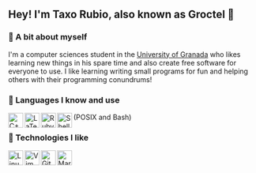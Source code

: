 ## Hey! I'm Taxo Rubio, also known as Groctel 🤖

### 👋 A bit about myself

I'm a computer sciences student in the [University of Granada](https://www.ugr.es/) who likes learning new things in his spare time and also create free software for everyone to use.
I like learning writing small programs for fun and helping others with their programming conundrums!

### 💾 Languages I know and use

[<img align="left" alt="C++" height="30px" src="https://upload.wikimedia.org/wikipedia/commons/thumb/1/18/ISO_C%2B%2B_Logo.svg/1200px-ISO_C%2B%2B_Logo.svg.png"/>](https://en.wikipedia.org/wiki/C%2B%2B)
[<img align="left" alt="LaTeX" height="30px" src="https://upload.wikimedia.org/wikipedia/commons/thumb/4/45/LaTeX_project_logo_bird.svg/1920px-LaTeX_project_logo_bird.svg.png"/>](https://en.wikipedia.org/wiki/Ruby_(programming_language))
[<img align="left" alt="Ruby" height="30px" src="https://upload.wikimedia.org/wikipedia/commons/thumb/7/73/Ruby_logo.svg/1024px-Ruby_logo.svg.png"/>](https://en.wikipedia.org/wiki/LaTeX)
[<img align="left" alt="Shell" height="30px" src="https://upload.wikimedia.org/wikipedia/commons/thumb/4/4b/Bash_Logo_Colored.svg/512px-Bash_Logo_Colored.svg.png"/>](https://en.wikipedia.org/wiki/Bash_(Unix_shell)) (POSIX and Bash)

### 🚀 Technologies I like

[<img align="left" alt="Linux" height="30px" src="https://upload.wikimedia.org/wikipedia/commons/thumb/3/35/Tux.svg/800px-Tux.svg.png"/>](https://en.wikipedia.org/wiki/Linux)
[<img align="left" alt="Vim" height="30px" src="https://upload.wikimedia.org/wikipedia/commons/thumb/9/9f/Vimlogo.svg/1024px-Vimlogo.svg.png"/>](https://en.wikipedia.org/wiki/Vim_(text_editor))
[<img align="left" alt="Git" height="30px" src="https://upload.wikimedia.org/wikipedia/commons/thumb/e/e0/Git-logo.svg/1280px-Git-logo.svg.png"/>](https://en.wikipedia.org/wiki/Git)
[<img align="left" alt="Markdown" height="30px" src="https://upload.wikimedia.org/wikipedia/commons/thumb/4/48/Markdown-mark.svg/1920px-Markdown-mark.svg.png"/>](https://en.wikipedia.org/wiki/Markdown)
